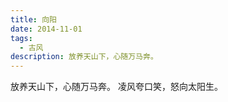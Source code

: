 ```yaml
---
title: 向阳
date: 2014-11-01
tags:
  - 古风
description: 放养天山下，心随万马奔。
---
```


放养天山下，心随万马奔。
凌风夸口笑，怒向太阳生。